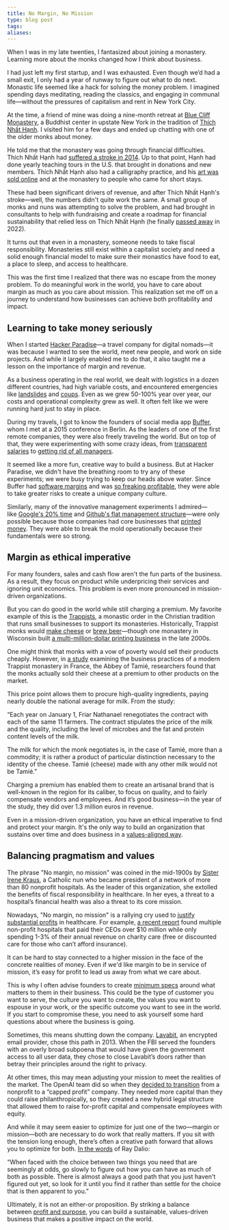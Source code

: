 ```yaml
---
title: No Margin, No Mission
type: blog post
tags: 
aliases:
---
```

When I was in my late twenties, I fantasized about joining a monastery. Learning more about the monks changed how I think about business.

I had just left my first startup, and I was exhausted. Even though we’d had a small exit, I only had a year of runway to figure out what to do next. Monastic life seemed like a hack for solving the money problem. I imagined spending days meditating, reading the classics, and engaging in communal life—without the pressures of capitalism and rent in New York City.

At the time, a friend of mine was doing a nine-month retreat at [Blue Cliff Monastery](https://www.bluecliffmonastery.org/), a Buddhist center in upstate New York in the tradition of [Thích Nhất Hạnh](https://en.wikipedia.org/wiki/Th%C3%ADch_Nh%E1%BA%A5t_H%E1%BA%A1nh). I visited him for a few days and ended up chatting with one of the older monks about money.

He told me that the monastery was going through financial difficulties. Thích Nhất Hạnh had [suffered a stroke in 2014](https://plumvillage.org/about/thich-nhat-hanh/thich-nhat-hanhs-health/our-beloved-teacher-in-hospital). Up to that point, Hạnh had done yearly teaching tours in the U.S. that brought in donations and new members. Thích Nhất Hạnh also had a calligraphy practice, and his [art was sold online](https://plumvillage.shop/calligraphies/) and at the monastery to people who came for short stays.

These had been significant drivers of revenue, and after Thích Nhất Hạnh's stroke—well, the numbers didn't quite work the same. A small group of monks and nuns was attempting to solve the problem, and had brought in consultants to help with fundraising and create a roadmap for financial sustainability that relied less on Thích Nhất Hạnh (he finally [passed away](https://theconversation.com/thich-nhat-hanh-who-worked-for-decades-to-teach-mindfulness-approached-death-in-that-same-spirit-175495) in 2022).

It turns out that even in a monastery, someone needs to take fiscal responsibility. Monasteries still exist within a capitalist society and need a solid enough financial model to make sure their monastics have food to eat, a place to sleep, and access to healthcare.

This was the first time I realized that there was no escape from the money problem. To do meaningful work in the world, you have to care about margin as much as you care about mission. This realization set me off on a journey to understand how businesses can achieve both profitability and impact.

## Learning to take money seriously

When I started [Hacker Paradise](http://hackerparadise.org/)—a travel company for digital nomads—it was because I wanted to see the world, meet new people, and work on side projects. And while it largely enabled me to do that, it also taught me a lesson on the importance of margin and revenue.

As a business operating in the real world, we dealt with logistics in a dozen different countries, had high variable costs, and encountered emergencies like [landslides](https://www.reuters.com/article/us-peru-floods/abnormal-el-nino-in-peru-unleashes-deadly-downpours-more-flooding-seen-idUSKBN16O2V5) and [coups](https://mronline.org/2023/07/15/the-attempted-coup-in-nicaragua-in-2018-why-support-for-it-collapsed/). Even as we grew 50-100% year over year, our costs and operational complexity grew as well. It often felt like we were running hard just to stay in place.

During my travels, I got to know the founders of social media app [Buffer](https://buffer.com/), whom I met at a 2015 conference in Berlin. As the leaders of one of the first remote companies, they were also freely traveling the world. But on top of that, they were experimenting with some crazy ideas, from [transparent salaries](https://buffer.com/resources/introducing-open-salaries-at-buffer-including-our-transparent-formula-and-all-individual-salaries/) to [getting rid of all managers](https://buffer.com/resources/early-reflections-buffers-switch-working-without-managers/).

It seemed like a more fun, creative way to build a business. But at Hacker Paradise, we didn't have the breathing room to try any of these experiments; we were busy trying to keep our heads above water. Since Buffer had [software margins](https://leadedge.com/why-we-like-saas-businesses/) and was [so freaking profitable](https://buffer.com/transparent-metrics), they were able to take greater risks to create a unique company culture.

Similarly, many of the innovative management experiments I admired—like [Google's 20% time](https://en.wikipedia.org/wiki/Side_project_time) and [Github's flat management structure](https://www.fastcompany.com/3020181/inside-githubs-super-lean-management-strategy-and-how-it-drives-innovation)—were only possible because those companies had core businesses that [printed money](https://www.cnet.com/tech/services-and-software/google-makes-more-money-from-ads-than-print-media-combined/). They were able to break the mold operationally because their fundamentals were so strong.

## Margin as ethical imperative

For many founders, sales and cash flow aren't the fun parts of the business. As a result, they focus on product while underpricing their services and ignoring unit economics. This problem is even more pronounced in mission-driven organizations.

But you can do good in the world while still charging a premium. My favorite example of this is the [Trappists](https://en.wikipedia.org/wiki/Trappists), a monastic order in the Christian tradition that runs small businesses to support its monasteries. Historically, Trappist monks would [make cheese](https://en.wikipedia.org/wiki/Trappista_cheese) or [brew beer](https://en.wikipedia.org/wiki/Trappist_beer)—though one monastery in Wisconsin built [a multi-million-dollar printing business](https://archive.jsonline.com/news/religion/monks-printer-supply-business-abbey-folds-l03006m-134013038.htm) in the late 2000s.

One might think that monks with a vow of poverty would sell their products cheaply. However, in [a study](https://www.jstor.org/stable/29770402) examining the business practices of a modern Trappist monastery in France, the Abbey of Tamié, researchers found that the monks actually sold their cheese at a premium to other products on the market.

This price point allows them to procure high-quality ingredients, paying nearly double the national average for milk. From the study:

“Each year on January 1, Friar Nathanael renegotiates the contract with each of the same 11 farmers. The contract stipulates the price of the milk and the quality, including the level of microbes and the fat and protein content levels of the milk. 

The milk for which the monk negotiates is, in the case of Tamié, more than a commodity; it is rather a product of particular distinction necessary to the identity of the cheese. Tamié (cheese) made with any other milk would not be Tamié.”

Charging a premium has enabled them to create an artisanal brand that is well-known in the region for its caliber, to focus on quality, and to fairly compensate vendors and employees. And it’s good business—in the year of the study, they did over 1.3 million euros in revenue.

Even in a mission-driven organization, you have an ethical imperative to find and protect your margin. It's the only way to build an organization that sustains over time and does business in a [values-aligned way](https://every.to/no-small-plans/how-to-identify-and-live-your-life-by-your-values).

## Balancing pragmatism and values

The phrase "No margin, no mission" was coined in the mid-1900s by [Sister Irene Kraus](https://www.nytimes.com/1991/06/09/magazine/health-care-mission-margin-the-nun-as-ceo.html), a Catholic nun who became president of a network of more than 80 nonprofit hospitals. As the leader of this organization, she extolled the benefits of fiscal responsibility in healthcare. In her eyes, a threat to a hospital’s financial health was also a threat to its core mission.

Nowadays, "No margin, no mission" is a rallying cry used to [justify substantial profits](https://www.forbes.com/sites/sachinjain/2022/04/29/when-margin-becomes-the-mission-healthcares-sometimes-unholy-pursuit-of-profit/?sh=6a392cb7524e) in healthcare. For example, [a recent report](https://arstechnica.com/health/2023/10/nonprofit-hospitals-skimp-on-charity-while-ceos-reap-millions-report-finds/) found multiple non-profit hospitals that paid their CEOs over $10 million while only spending 1-3% of their annual revenue on charity care (free or discounted care for those who can’t afford insurance).

It can be hard to stay connected to a higher mission in the face of the concrete realities of money. Even if we'd like margin to be in service of mission, it’s easy for profit to lead us away from what we care about.

This is why I often advise founders to create [minimum specs](https://www.liberatingstructures.com/14-min-specs/) around what matters to them in their business. This could be the type of customer you want to serve, the culture you want to create, the values you want to espouse in your work, or the specific outcome you want to see in the world. If you start to compromise these, you need to ask yourself some hard questions about where the business is going.

Sometimes, this means shutting down the company. [Lavabit](https://en.wikipedia.org/wiki/Lavabit), an encrypted email provider, chose this path in 2013. When the FBI served the founders with an overly broad subpoena that would have given the government access to all user data, they chose to close Lavabit’s doors rather than betray their principles around the right to privacy. 

At other times, this may mean adjusting your mission to meet the realities of the market. The OpenAI team did so when they [decided to transition](https://openai.com/blog/openai-lp) from a nonprofit to a “capped profit” company. They needed more capital than they could raise philanthropically, so they created a new hybrid legal structure that allowed them to raise for-profit capital and compensate employees with equity.

And while it may seem easier to optimize for just one of the two—margin or mission—both are necessary to do work that really matters. If you sit with the tension long enough, there’s often a creative path forward that allows you to optimize for both. [In the words](https://www.amazon.com/Principles-Life-Work-Ray-Dalio/dp/1501124021) of Ray Dalio:

“When faced with the choice between two things you need that are seemingly at odds, go slowly to figure out how you can have as much of both as possible. There is almost always a good path that you just haven't figured out yet, so look for it until you find it rather than settle for the choice that is then apparent to you.”

Ultimately, it is not an either-or proposition. By striking a balance between [profit and purpose](https://every.to/no-small-plans/the-three-ways-to-balance-money-and-meaning), you can build a sustainable, values-driven business that makes a positive impact on the world.